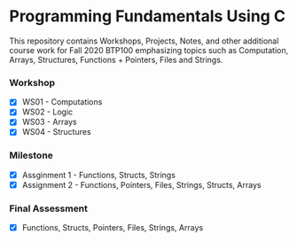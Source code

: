 
# Programming Fundamentals Using C
This repository contains Workshops, Projects, Notes, and other additional course work for Fall 2020 BTP100 emphasizing topics such as Computation, Arrays, Structures, Functions + Pointers, Files and Strings.

### Workshop
- [x] WS01 - Computations
- [x] WS02 - Logic
- [x] WS03 - Arrays
- [x] WS04 - Structures

### Milestone
- [x] Assginment 1 - Functions, Structs, Strings
- [x] Assignment 2 - Functions, Pointers, Files, Strings, Structs, Arrays

### Final Assessment
- [x] Functions, Structs, Pointers, Files, Strings, Arrays
